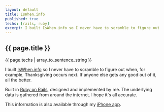 ```yaml
---
layout: default
title: IsWhen.info
published: true
techs: [rails, ruby]
excerpt: I built IsWhen.info so I never have to scramble to figure out when, for example, Thanksgiving occurs next. If anyone else gets any good out of it, all the better.
---
```


## {{ page.title }}

<section class="tchs">
  {{ page.techs | array_to_sentence_string }}
</section>

I built [IsWhen.info](http://iswhen.info/) so I never have to scramble to
figure out when, for example, Thanksgiving occurs next. If anyone else gets any
good out of it, all the better.

Built in [Ruby on Rails](http://rubyonrails.org/), designed and implemented by
me. The underlying data is gathered from around the internet. I hope it's all
accurate.

This information is also available through my [iPhone
app](http://example.com/).

